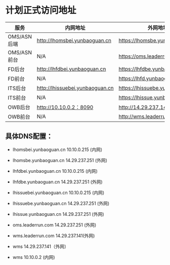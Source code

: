 # 计划正式访问地址

| 服务         | 内网地址                        | 外网地址                         |
|-------------|--------------------------------|---------------------------------|
| OMS/ASN后端 | http://lhomsbei.yunbaoguan.cn   | https://lhomsbe.yunbaoguan.cn   |
| OMS/ASN前台 | N/A                             | https://oms.leaderrun.com       |
| FD后台      | http://lhfdbei.yunbaoguan.cn    | https://lhfdbe.yunbaoguan.cn    |
| FD前台      | N/A                             | https://lhfd.yunbaoguan.cn      |
| ITS后台     | http://lhissuebei.yunbaoguan.cn | https://lhissuebe.yunbaoguan.cn |
| ITS前台     | N/A                             | https://lhissue.yunbaoguan.cn   |
| OWB后台     | http://10.10.0.2：8090          | http://14.29.237.141：8090      |
| OWB前台     | N/A                             | http://wms.leaderrun.com        |

## 具体DNS配置：

* lhomsbei.yunbaoguan.cn    10.10.0.215 (内网)
* lhomsbe.yunbaoguan.cn     14.29.237.251 (外网)
* lhfdbei.yunbaoguan.cn     10.10.0.215 (内网)
* lhfdbe.yunbaoguan.cn      14.29.237.251 (外网)
* lhissuebei.yunbaoguan.cn  10.10.0.215 (内网)
* lhissuebe.yunbaoguan.cn   14.29.237.251 (外网)
* lhissue.yunbaoguan.cn     14.29.237.251 (外网)

* oms.leaderrun.com     14.29.237.251 (外网)

* wms.leaderrun.com     14.29.237.141(外网)

* wms                   14.29.237.141（外网）
* wms                   10.10.0.2 (内网)
